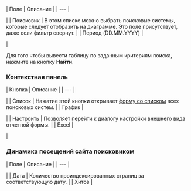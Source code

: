 | Поле | Описание |
| --- |

|
| Поисковик | В этом списке можно выбрать поисковые системы, которые следует отобразить на диаграмме. Это поле присутствует, даже если фильтр свернут. |
| Период (DD.MM.YYYY) |

|

Для того чтобы вывести таблицу по заданным критериям поиска, нажмите на кнопку **Найти**.

### Контекстная панель

| Кнопка | Описание |
| --- |

|
| Список | Нажатие этой кнопки открывает [форму со списком](/user_help/statistic/search_engines/searcher_list.php) всех поисковых систем. |
| График |

|
| Настроить | Позволяет перейти к диалогу настройки внешнего вида отчетной формы. |
| Excel |

|

### Динамика посещений сайта поисковиком

| Поле | Описание |
| --- |

|
| Дата | Количество проиндексированных страниц за соответствующую дату. |
| Хитов |